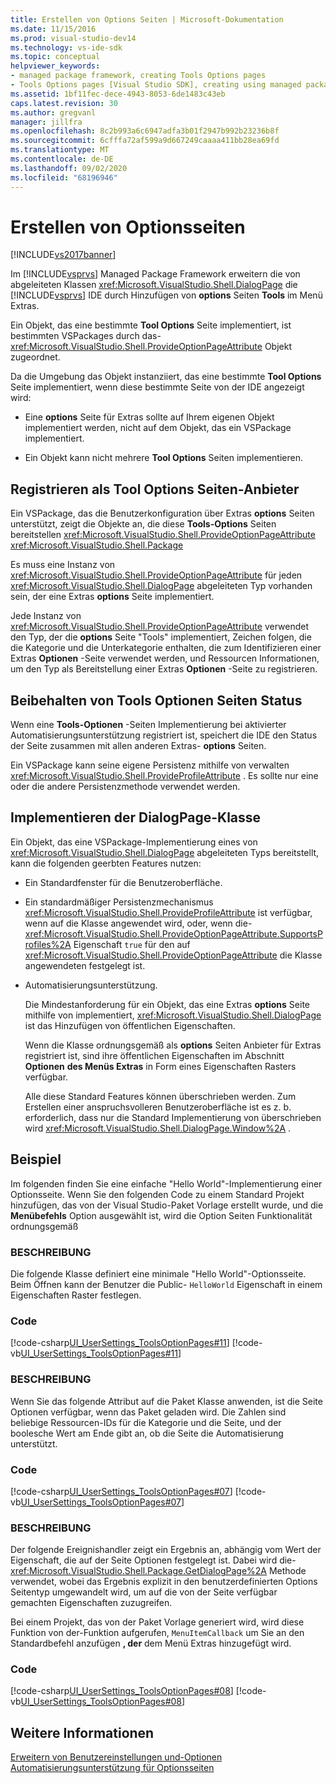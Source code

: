 ```yaml
---
title: Erstellen von Options Seiten | Microsoft-Dokumentation
ms.date: 11/15/2016
ms.prod: visual-studio-dev14
ms.technology: vs-ide-sdk
ms.topic: conceptual
helpviewer_keywords:
- managed package framework, creating Tools Options pages
- Tools Options pages [Visual Studio SDK], creating using managed package framework
ms.assetid: 1bf11fec-dece-4943-8053-6de1483c43eb
caps.latest.revision: 30
ms.author: gregvanl
manager: jillfra
ms.openlocfilehash: 8c2b993a6c6947adfa3b01f2947b992b23236b8f
ms.sourcegitcommit: 6cfffa72af599a9d667249caaaa411bb28ea69fd
ms.translationtype: MT
ms.contentlocale: de-DE
ms.lasthandoff: 09/02/2020
ms.locfileid: "68196946"
---
```

# <a name="creating-options-pages"></a>Erstellen von Optionsseiten
[!INCLUDE[vs2017banner](../../includes/vs2017banner.md)]

Im [!INCLUDE[vsprvs](../../includes/vsprvs-md.md)] Managed Package Framework erweitern die von abgeleiteten Klassen <xref:Microsoft.VisualStudio.Shell.DialogPage> die [!INCLUDE[vsprvs](../../includes/vsprvs-md.md)] IDE durch Hinzufügen von **options** Seiten **Tools** im Menü Extras.  
  
 Ein Objekt, das eine bestimmte **Tool Options** Seite implementiert, ist bestimmten VSPackages durch das- <xref:Microsoft.VisualStudio.Shell.ProvideOptionPageAttribute> Objekt zugeordnet.  
  
 Da die Umgebung das Objekt instanziiert, das eine bestimmte **Tool Options** Seite implementiert, wenn diese bestimmte Seite von der IDE angezeigt wird:  
  
- Eine **options** Seite für Extras sollte auf Ihrem eigenen Objekt implementiert werden, nicht auf dem Objekt, das ein VSPackage implementiert.  
  
- Ein Objekt kann nicht mehrere **Tool Options** Seiten implementieren.  
  
## <a name="registering-as-a-tools-options-page-provider"></a>Registrieren als Tool Options Seiten-Anbieter  
 Ein VSPackage, das die Benutzerkonfiguration über Extras **options** Seiten unterstützt, zeigt die Objekte an, die diese **Tools-Options** Seiten bereitstellen <xref:Microsoft.VisualStudio.Shell.ProvideOptionPageAttribute> <xref:Microsoft.VisualStudio.Shell.Package>  
  
 Es muss eine Instanz von <xref:Microsoft.VisualStudio.Shell.ProvideOptionPageAttribute> für jeden <xref:Microsoft.VisualStudio.Shell.DialogPage> abgeleiteten Typ vorhanden sein, der eine Extras **options** Seite implementiert.  
  
 Jede Instanz von <xref:Microsoft.VisualStudio.Shell.ProvideOptionPageAttribute> verwendet den Typ, der die **options** Seite "Tools" implementiert, Zeichen folgen, die die Kategorie und die Unterkategorie enthalten, die zum Identifizieren einer Extras **Optionen** -Seite verwendet werden, und Ressourcen Informationen, um den Typ als Bereitstellung einer Extras **Optionen** -Seite zu registrieren.  
  
## <a name="persisting-tools-options-page-state"></a>Beibehalten von Tools Optionen Seiten Status  
 Wenn eine **Tools-Optionen** -Seiten Implementierung bei aktivierter Automatisierungsunterstützung registriert ist, speichert die IDE den Status der Seite zusammen mit allen anderen Extras- **options** Seiten.  
  
 Ein VSPackage kann seine eigene Persistenz mithilfe von verwalten <xref:Microsoft.VisualStudio.Shell.ProvideProfileAttribute> . Es sollte nur eine oder die andere Persistenzmethode verwendet werden.  
  
## <a name="implementing-dialogpage-class"></a>Implementieren der DialogPage-Klasse  
 Ein Objekt, das eine VSPackage-Implementierung eines von <xref:Microsoft.VisualStudio.Shell.DialogPage> abgeleiteten Typs bereitstellt, kann die folgenden geerbten Features nutzen:  
  
- Ein Standardfenster für die Benutzeroberfläche.  
  
- Ein standardmäßiger Persistenzmechanismus <xref:Microsoft.VisualStudio.Shell.ProvideProfileAttribute> ist verfügbar, wenn auf die Klasse angewendet wird, oder, wenn die- <xref:Microsoft.VisualStudio.Shell.ProvideOptionPageAttribute.SupportsProfiles%2A> Eigenschaft `true` für den auf <xref:Microsoft.VisualStudio.Shell.ProvideOptionPageAttribute> die Klasse angewendeten festgelegt ist.  
  
- Automatisierungsunterstützung.  
  
  Die Mindestanforderung für ein Objekt, das eine Extras **options** Seite mithilfe von implementiert, <xref:Microsoft.VisualStudio.Shell.DialogPage> ist das Hinzufügen von öffentlichen Eigenschaften.  
  
  Wenn die Klasse ordnungsgemäß als **options** Seiten Anbieter für Extras registriert ist, sind ihre öffentlichen Eigenschaften im Abschnitt **Optionen** **des Menüs Extras** in Form eines Eigenschaften Rasters verfügbar.  
  
  Alle diese Standard Features können überschrieben werden. Zum Erstellen einer anspruchsvolleren Benutzeroberfläche ist es z. b. erforderlich, dass nur die Standard Implementierung von überschrieben wird <xref:Microsoft.VisualStudio.Shell.DialogPage.Window%2A> .  
  
## <a name="example"></a>Beispiel  
 Im folgenden finden Sie eine einfache "Hello World"-Implementierung einer Optionsseite. Wenn Sie den folgenden Code zu einem Standard Projekt hinzufügen, das von der Visual Studio-Paket Vorlage erstellt wurde, und die **Menübefehls** Option ausgewählt ist, wird die Option Seiten Funktionalität ordnungsgemäß  
  
### <a name="description"></a>BESCHREIBUNG  
 Die folgende Klasse definiert eine minimale "Hello World"-Optionsseite. Beim Öffnen kann der Benutzer die Public- `HelloWorld` Eigenschaft in einem Eigenschaften Raster festlegen.  
  
### <a name="code"></a>Code  
 [!code-csharp[UI_UserSettings_ToolsOptionPages#11](../../snippets/csharp/VS_Snippets_VSSDK/ui_usersettings_toolsoptionpages/cs/class1.cs#11)]
 [!code-vb[UI_UserSettings_ToolsOptionPages#11](../../snippets/visualbasic/VS_Snippets_VSSDK/ui_usersettings_toolsoptionpages/vb/class1.vb#11)]  
  
### <a name="description"></a>BESCHREIBUNG  
 Wenn Sie das folgende Attribut auf die Paket Klasse anwenden, ist die Seite Optionen verfügbar, wenn das Paket geladen wird. Die Zahlen sind beliebige Ressourcen-IDs für die Kategorie und die Seite, und der boolesche Wert am Ende gibt an, ob die Seite die Automatisierung unterstützt.  
  
### <a name="code"></a>Code  
 [!code-csharp[UI_UserSettings_ToolsOptionPages#07](../../snippets/csharp/VS_Snippets_VSSDK/ui_usersettings_toolsoptionpages/cs/uiusersettingstoolsoptionspagespackage.cs#07)]
 [!code-vb[UI_UserSettings_ToolsOptionPages#07](../../snippets/visualbasic/VS_Snippets_VSSDK/ui_usersettings_toolsoptionpages/vb/uiusersettingstoolsoptionspagespackage.vb#07)]  
  
### <a name="description"></a>BESCHREIBUNG  
 Der folgende Ereignishandler zeigt ein Ergebnis an, abhängig vom Wert der Eigenschaft, die auf der Seite Optionen festgelegt ist. Dabei wird die- <xref:Microsoft.VisualStudio.Shell.Package.GetDialogPage%2A> Methode verwendet, wobei das Ergebnis explizit in den benutzerdefinierten Options Seitentyp umgewandelt wird, um auf die von der Seite verfügbar gemachten Eigenschaften zuzugreifen.  
  
 Bei einem Projekt, das von der Paket Vorlage generiert wird, wird diese Funktion von der-Funktion aufgerufen, `MenuItemCallback` um Sie an den Standardbefehl anzufügen **, der** dem Menü Extras hinzugefügt wird.  
  
### <a name="code"></a>Code  
 [!code-csharp[UI_UserSettings_ToolsOptionPages#08](../../snippets/csharp/VS_Snippets_VSSDK/ui_usersettings_toolsoptionpages/cs/uiusersettingstoolsoptionspagespackage.cs#08)]
 [!code-vb[UI_UserSettings_ToolsOptionPages#08](../../snippets/visualbasic/VS_Snippets_VSSDK/ui_usersettings_toolsoptionpages/vb/uiusersettingstoolsoptionspagespackage.vb#08)]  
  
## <a name="see-also"></a>Weitere Informationen  
 [Erweitern von Benutzereinstellungen und-Optionen](../../extensibility/extending-user-settings-and-options.md)   
 [Automatisierungsunterstützung für Optionsseiten](../../extensibility/internals/automation-support-for-options-pages.md)
